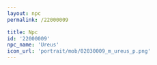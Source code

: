 ```yaml
---
layout: npc
permalink: /22000009

title: Npc
id: '22000009'
npc_name: 'Ureus'
icon_url: 'portrait/mob/02030009_m_ureus_p.png'
---
```

